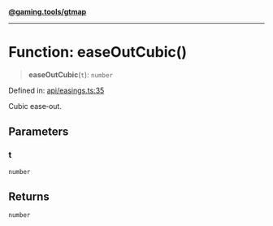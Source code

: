 [**@gaming.tools/gtmap**](README.md)

***

# Function: easeOutCubic()

> **easeOutCubic**(`t`): `number`

Defined in: [api/easings.ts:35](https://github.com/gamingtools/gt-map/blob/456675b84d19e7c9d557294c3b19a4bb0dcd9d51/packages/gtmap/src/api/easings.ts#L35)

Cubic ease‑out.

## Parameters

### t

`number`

## Returns

`number`
